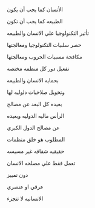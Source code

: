 
الأنسان كما يجب أن يكون

الطبيعه كما يجب أن تكون

تأثير التكنولوجيا علي الانسان والطبيعه

حصر سلبيات التكنولوجيا ومعالجتها

مكافحة مسببات الحروب ومعالجتها

تفعيل دور كل منظمه مختصه

 بحمايه الانسان والطبيعه

وتخويل صلاحيات دلوليه لها

 بعيده كل البعد عن مصالح

 الرأس ماليه الدوليه وبعيده
 
عن مصالح الدول الكبري

المطلوب هو خلق منظمات

 حقيقيه شفافه غير مسيسه 

تعمل فقط علي مصلحه الانسان

 دون تمييز

عرقي او عنصري 

الانسانيه لا تتجزء
